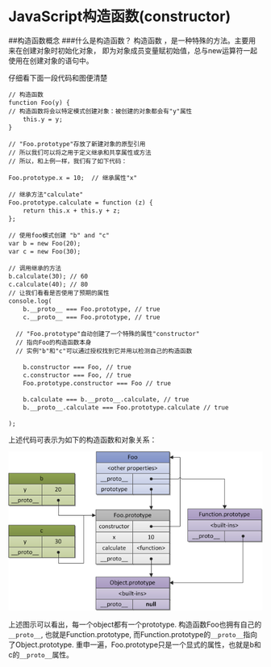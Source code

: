 # JavaScript构造函数(constructor)
##构造函数概念
###什么是构造函数？
构造函数 ，是一种特殊的方法。主要用来在创建对象时初始化对象， 即为对象成员变量赋初始值，总与new运算符一起使用在创建对象的语句中。

仔细看下面一段代码和图便清楚

    // 构造函数
    function Foo(y) {
    // 构造函数将会以特定模式创建对象：被创建的对象都会有"y"属性
        this.y = y;
    }
 
    // "Foo.prototype"存放了新建对象的原型引用
    // 所以我们可以将之用于定义继承和共享属性或方法
    // 所以，和上例一样，我们有了如下代码：
    
    Foo.prototype.x = 10;  // 继承属性"x"
 
    // 继承方法"calculate"
    Foo.prototype.calculate = function (z) {
        return this.x + this.y + z;
    };
 
    // 使用foo模式创建 "b" and "c"
    var b = new Foo(20);
    var c = new Foo(30);
 
    // 调用继承的方法
    b.calculate(30); // 60
    c.calculate(40); // 80
    // 让我们看看是否使用了预期的属性
    console.log(
        b.__proto__ === Foo.prototype, // true
        c.__proto__ === Foo.prototype, // true
        
      // "Foo.prototype"自动创建了一个特殊的属性"constructor"
      // 指向Foo的构造函数本身
      // 实例"b"和"c"可以通过授权找到它并用以检测自己的构造函数
 
        b.constructor === Foo, // true
        c.constructor === Foo, // true
        Foo.prototype.constructor === Foo // true
 
        b.calculate === b.__proto__.calculate, // true
        b.__proto__.calculate === Foo.prototype.calculate // true
 
    );

上述代码可表示为如下的构造函数和对象关系：

![constructor](images/constructor.png)

上述图示可以看出，每一个object都有一个prototype. 构造函数Foo也拥有自己的`__proto__`, 也就是Function.prototype, 而Function.prototype的`__proto__`指向了Object.prototype. 重申一遍，Foo.prototype只是一个显式的属性，也就是b和c的`__proto__`属性。
